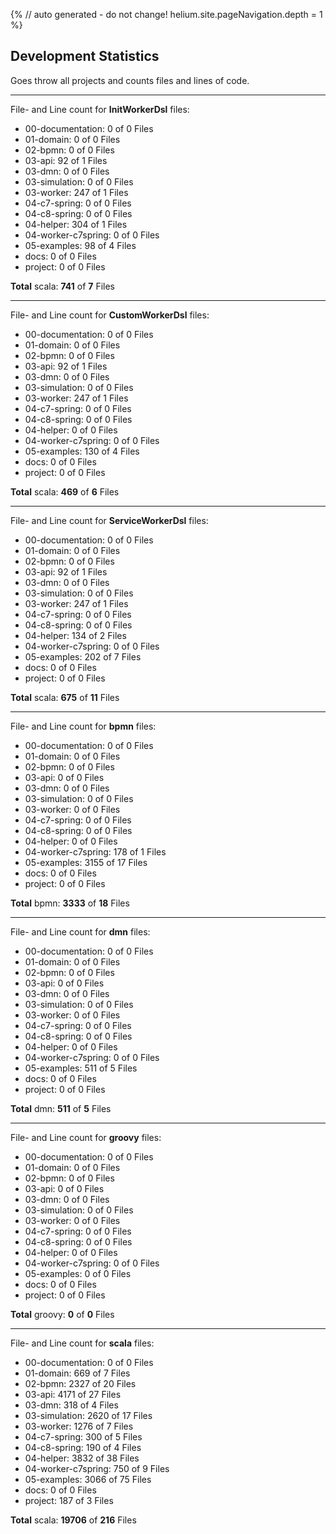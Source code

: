 {%
// auto generated - do not change!
helium.site.pageNavigation.depth = 1
%}
## Development Statistics

Goes throw all projects and counts files and lines of code.


********************

File- and Line count for **InitWorkerDsl** files:

 - 00-documentation: 0 of 0 Files
 - 01-domain: 0 of 0 Files
 - 02-bpmn: 0 of 0 Files
 - 03-api: 92 of 1 Files
 - 03-dmn: 0 of 0 Files
 - 03-simulation: 0 of 0 Files
 - 03-worker: 247 of 1 Files
 - 04-c7-spring: 0 of 0 Files
 - 04-c8-spring: 0 of 0 Files
 - 04-helper: 304 of 1 Files
 - 04-worker-c7spring: 0 of 0 Files
 - 05-examples: 98 of 4 Files
 - docs: 0 of 0 Files
 - project: 0 of 0 Files

**Total** scala: **741** of **7** Files

********************

File- and Line count for **CustomWorkerDsl** files:

 - 00-documentation: 0 of 0 Files
 - 01-domain: 0 of 0 Files
 - 02-bpmn: 0 of 0 Files
 - 03-api: 92 of 1 Files
 - 03-dmn: 0 of 0 Files
 - 03-simulation: 0 of 0 Files
 - 03-worker: 247 of 1 Files
 - 04-c7-spring: 0 of 0 Files
 - 04-c8-spring: 0 of 0 Files
 - 04-helper: 0 of 0 Files
 - 04-worker-c7spring: 0 of 0 Files
 - 05-examples: 130 of 4 Files
 - docs: 0 of 0 Files
 - project: 0 of 0 Files

**Total** scala: **469** of **6** Files

********************

File- and Line count for **ServiceWorkerDsl** files:

 - 00-documentation: 0 of 0 Files
 - 01-domain: 0 of 0 Files
 - 02-bpmn: 0 of 0 Files
 - 03-api: 92 of 1 Files
 - 03-dmn: 0 of 0 Files
 - 03-simulation: 0 of 0 Files
 - 03-worker: 247 of 1 Files
 - 04-c7-spring: 0 of 0 Files
 - 04-c8-spring: 0 of 0 Files
 - 04-helper: 134 of 2 Files
 - 04-worker-c7spring: 0 of 0 Files
 - 05-examples: 202 of 7 Files
 - docs: 0 of 0 Files
 - project: 0 of 0 Files

**Total** scala: **675** of **11** Files


********************

File- and Line count for **bpmn** files:

 - 00-documentation: 0 of 0 Files
 - 01-domain: 0 of 0 Files
 - 02-bpmn: 0 of 0 Files
 - 03-api: 0 of 0 Files
 - 03-dmn: 0 of 0 Files
 - 03-simulation: 0 of 0 Files
 - 03-worker: 0 of 0 Files
 - 04-c7-spring: 0 of 0 Files
 - 04-c8-spring: 0 of 0 Files
 - 04-helper: 0 of 0 Files
 - 04-worker-c7spring: 178 of 1 Files
 - 05-examples: 3155 of 17 Files
 - docs: 0 of 0 Files
 - project: 0 of 0 Files

**Total** bpmn: **3333** of **18** Files

********************

File- and Line count for **dmn** files:

 - 00-documentation: 0 of 0 Files
 - 01-domain: 0 of 0 Files
 - 02-bpmn: 0 of 0 Files
 - 03-api: 0 of 0 Files
 - 03-dmn: 0 of 0 Files
 - 03-simulation: 0 of 0 Files
 - 03-worker: 0 of 0 Files
 - 04-c7-spring: 0 of 0 Files
 - 04-c8-spring: 0 of 0 Files
 - 04-helper: 0 of 0 Files
 - 04-worker-c7spring: 0 of 0 Files
 - 05-examples: 511 of 5 Files
 - docs: 0 of 0 Files
 - project: 0 of 0 Files

**Total** dmn: **511** of **5** Files

********************

File- and Line count for **groovy** files:

 - 00-documentation: 0 of 0 Files
 - 01-domain: 0 of 0 Files
 - 02-bpmn: 0 of 0 Files
 - 03-api: 0 of 0 Files
 - 03-dmn: 0 of 0 Files
 - 03-simulation: 0 of 0 Files
 - 03-worker: 0 of 0 Files
 - 04-c7-spring: 0 of 0 Files
 - 04-c8-spring: 0 of 0 Files
 - 04-helper: 0 of 0 Files
 - 04-worker-c7spring: 0 of 0 Files
 - 05-examples: 0 of 0 Files
 - docs: 0 of 0 Files
 - project: 0 of 0 Files

**Total** groovy: **0** of **0** Files

********************

File- and Line count for **scala** files:

 - 00-documentation: 0 of 0 Files
 - 01-domain: 669 of 7 Files
 - 02-bpmn: 2327 of 20 Files
 - 03-api: 4171 of 27 Files
 - 03-dmn: 318 of 4 Files
 - 03-simulation: 2620 of 17 Files
 - 03-worker: 1276 of 7 Files
 - 04-c7-spring: 300 of 5 Files
 - 04-c8-spring: 190 of 4 Files
 - 04-helper: 3832 of 38 Files
 - 04-worker-c7spring: 750 of 9 Files
 - 05-examples: 3066 of 75 Files
 - docs: 0 of 0 Files
 - project: 187 of 3 Files

**Total** scala: **19706** of **216** Files


        